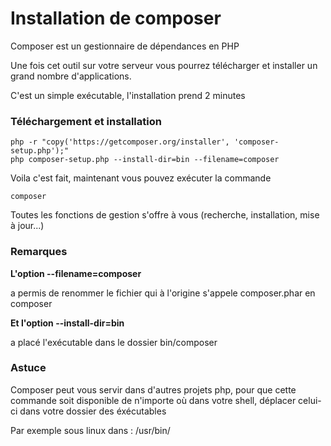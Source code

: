 Installation de composer
=========

Composer est un gestionnaire de dépendances en PHP

Une fois cet outil sur votre serveur vous pourrez télécharger et installer un grand nombre d'applications.

C'est un simple exécutable, l'installation prend 2 minutes

### Téléchargement et installation

```shell
php -r "copy('https://getcomposer.org/installer', 'composer-setup.php');"
php composer-setup.php --install-dir=bin --filename=composer
```

Voila c'est fait, maintenant vous pouvez exécuter la commande

```shell
composer
```

Toutes les fonctions de gestion s'offre à vous (recherche, installation, mise à jour...)

### Remarques

**L'option --filename=composer**

a permis de renommer le fichier qui à l'origine s'appele composer.phar en composer

**Et l'option --install-dir=bin**

a placé l'exécutable dans le dossier bin/composer

### Astuce

Composer peut vous servir dans d'autres projets php, 
pour que cette commande soit disponible de n'importe où dans votre shell,
déplacer celui-ci dans votre dossier des éxécutables 

Par exemple sous linux dans : /usr/bin/
 

